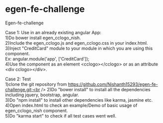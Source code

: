 # egen-fe-challenge
Egen-fe-challenge

Case 1: Use in an already existing angular App:<br />
1)Do bower install egen_cclogo_nish.<br />
2)Include the egen_cclogo.js and egen_cclogo.css in your index.html.<br />
3)Inject "CreditCard" module to your module in which you are using this component.<br />
	Ex: angular.module('app', ['CreditCard']);<br />
4)Use the component as an element \<cclogo>\</cclogo> or as an attribute \<div cclogo>\</div>. <br />

Case 2: Test <br />
1)clone the git repository from https://github.com/Nishanth15293/egen-fe-challenge.git;<br />
2)Do "bower install" to install all the dependencies including jquery, bootstrap, angular. <br />
3)Do "npm install" to install other dependencies like karma, jasmine etc.<br />
4)Open index.html to check an example/Demo of basic usage of egen_cclogo_nish component.<br />
5)Do "karma start" to check if all test cases went well.
